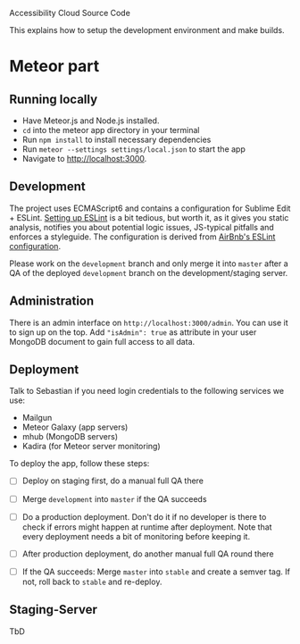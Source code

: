Accessibility Cloud  Source Code

This explains how to setup the development environment and make builds.

Meteor part
===========

Running locally
---------------

- Have Meteor.js and Node.js installed.
- `cd` into the meteor app directory in your terminal
- Run `npm install` to install necessary dependencies
- Run `meteor --settings settings/local.json` to start the app
- Navigate to [http://localhost:3000](http://localhost:3000).


Development
-----------

The project uses ECMAScript6 and contains a configuration for Sublime Edit + ESLint. [Setting up ESLint](https://medium.com/@dan_abramov/lint-like-it-s-2015-6987d44c5b48) is a bit tedious, but worth it, as it gives you static analysis, notifies you about potential logic issues, JS-typical pitfalls and enforces a styleguide. The configuration is derived from [AirBnb's ESLint configuration](https://github.com/airbnb/javascript/blob/master/es5).

Please work on the `development` branch and only merge it into `master` after a QA of the deployed `development` branch on the development/staging server.


Administration
--------------

There is an admin interface on `http://localhost:3000/admin`. You can use it to sign up on the top. Add `"isAdmin": true` as attribute in your user MongoDB document to gain full access to all data.


Deployment
----------

Talk to Sebastian if you need login credentials to the following services we use:

- Mailgun
- Meteor Galaxy (app servers)
- mhub (MongoDB servers)
- Kadira (for Meteor server monitoring)

To deploy the app, follow these steps:

- [ ] Deploy on staging first, do a manual full QA there
- [ ] Merge `development` into `master` if the QA succeeds
- [ ] Do a production deployment. Don't do it if no developer is there to check if errors might happen at runtime after deployment. Note that every deployment needs a bit of monitoring before keeping it.
- [ ] After production deployment, do another manual full QA round there
- [ ] If the QA succeeds: Merge `master` into `stable` and create a semver tag. If not, roll back to `stable` and re-deploy.


Staging-Server
--------------
TbD


